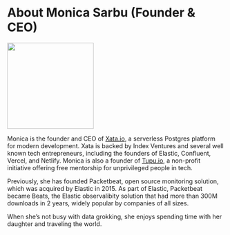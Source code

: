 # About Monica Sarbu (Founder & CEO)

<img src="https://github.com/xataio/company/blob/main/founder/monica2.png" width="200">


Monica is the founder and CEO of [Xata.io](https://xata.io), a serverless Postgres platform for modern development. Xata is backed by Index Ventures and several well known tech entrepreneurs, including the founders of Elastic, Confluent, Vercel, and Netlify. Monica is also a founder of [Tupu.io](https://tupu.io), a non-profit initiative offering free mentorship for unprivileged people in tech.

Previously, she has founded Packetbeat, open source monitoring solution, which was acquired by Elastic in 2015. As part of Elastic, Packetbeat became Beats, the Elastic observalibity solution that had more than 300M downloads in 2 years, widely popular by companies of all sizes. 

When she’s not busy with data grokking, she enjoys spending time with her daughter and traveling the world.
